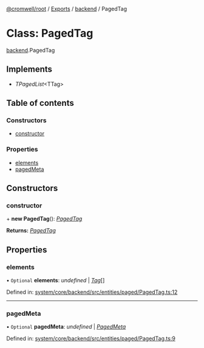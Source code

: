 [@cromwell/root](../README.md) / [Exports](../modules.md) / [backend](../modules/backend.md) / PagedTag

# Class: PagedTag

[backend](../modules/backend.md).PagedTag

## Implements

* *TPagedList*<TTag\>

## Table of contents

### Constructors

- [constructor](backend.pagedtag.md#constructor)

### Properties

- [elements](backend.pagedtag.md#elements)
- [pagedMeta](backend.pagedtag.md#pagedmeta)

## Constructors

### constructor

\+ **new PagedTag**(): [*PagedTag*](backend.pagedtag.md)

**Returns:** [*PagedTag*](backend.pagedtag.md)

## Properties

### elements

• `Optional` **elements**: *undefined* \| [*Tag*](backend.tag.md)[]

Defined in: [system/core/backend/src/entities/paged/PagedTag.ts:12](https://github.com/CromwellCMS/Cromwell/blob/ccdbdd0/system/core/backend/src/entities/paged/PagedTag.ts#L12)

___

### pagedMeta

• `Optional` **pagedMeta**: *undefined* \| [*PagedMeta*](backend.pagedmeta.md)

Defined in: [system/core/backend/src/entities/paged/PagedTag.ts:9](https://github.com/CromwellCMS/Cromwell/blob/ccdbdd0/system/core/backend/src/entities/paged/PagedTag.ts#L9)
